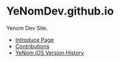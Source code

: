 # YeNomDev.github.io
Yenom Dev Site.

- [Introduce Page](https://dev.kjuly.com/YeNom/) 
- [Contributions](https://yenomdev.kjuly.com/Contributions/)
- [YeNom iOS Version History](https://yenomdev.kjuly.com/VersionHistory-iOS/)

